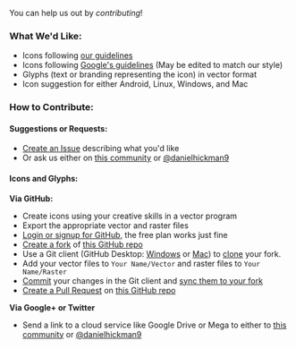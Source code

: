 You can help us out by *contributing*!

### What We'd Like:
* Icons following [our guidelines](https://github.com/Material-Design-Iconography/Icon-Submission/wiki/Guidelines)
* Icons following [Google's guidelines](https://www.google.com/design/spec/style/icons.html#icons-product-icons) (May be edited to match our style)
* Glyphs (text or branding representing the icon) in vector format
* Icon suggestion for either Android, Linux, Windows, and Mac

### How to Contribute:
#### Suggestions or Requests:
* [Create an Issue](https://github.com/Material-Design-Iconography/Icon-Submission/issues) describing what you'd like
* Or ask us either on [this community](https://plus.google.com/communities/116971301213762859599) or [@danielhickman9](https://twitter.com/danielhickman9)

#### Icons and Glyphs:
**Via GitHub:**
* Create icons using your creative skills in a vector program
* Export the appropriate vector and raster files
* [Login or signup for GitHub](https://github.com/join), the free plan works just fine
* [Create a fork](https://help.github.com/articles/fork-a-repo/) of [this GitHub repo](https://github.com/Material-Design-Iconography/Icon-Submission)
* Use a Git client (GitHub Desktop: [Windows](https://windows.github.com/) or [Mac](https://mac.github.com/)) to [clone](https://help.github.com/articles/working-with-repositories/#cloning) your fork.
* Add your vector files to `Your Name/Vector` and raster files to `Your Name/Raster`
* [Commit](https://help.github.com/articles/making-changes/#commit-your-change-locally) your changes in the Git client and [sync them to your fork](https://help.github.com/articles/making-changes/#sync-your-changes-with-github)
* [Create a Pull Request](https://help.github.com/articles/using-pull-requests/#initiating-the-pull-request) on [this GitHub repo](https://github.com/Material-Design-Iconography/Icon-Submission)

**Via Google+ or Twitter**
* Send a link to a cloud service like Google Drive or Mega to either to [this community](https://plus.google.com/communities/116971301213762859599) or [@danielhickman9](https://twitter.com/danielhickman9)